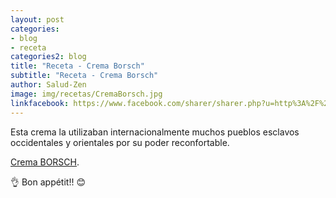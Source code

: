 ```yaml
---
layout: post
categories:
- blog
- receta
categories2: blog
title: "Receta - Crema Borsch"
subtitle: "Receta - Crema Borsch"
author: Salud-Zen
image: img/recetas/CremaBorsch.jpg
linkfacebook: https://www.facebook.com/sharer/sharer.php?u=http%3A%2F%2Fwww.salud-zen.com%2Fblog%2Freceta%2F2019%2F12%2F12%2Freceta-crema-borsch.html&amp;src=sdkpreparse
---
```

Esta crema la utilizaban internacionalmente muchos pueblos esclavos occidentales y orientales por su poder reconfortable.  

[Crema BORSCH][receta].


👌 Bon appétit!! 😊

[receta]:{{site.url}}{{site.baseurl}}/cremas/2019/12/12/crema-borsch.html
